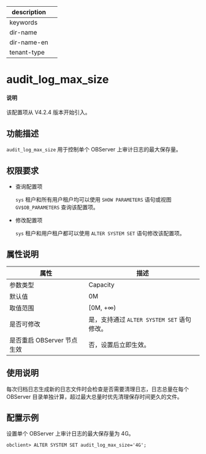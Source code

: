 |description||
|---|---|
|keywords||
|dir-name||
|dir-name-en||
|tenant-type||

# audit_log_max_size

<main id="notice" type='explain'>
  <h4>说明</h4>
  <p>该配置项从 V4.2.4 版本开始引入。</p>
</main>

## 功能描述

`audit_log_max_size` 用于控制单个 OBServer 上审计日志的最大保存量。

## 权限要求

* 查询配置项

  `sys` 租户和所有用户租户均可以使用 `SHOW PARAMETERS` 语句或视图 `GV$OB_PARAMETERS` 查询该配置项。

* 修改配置项

  `sys` 租户和用户租户都可以使用 `ALTER SYSTEM SET` 语句修改该配置项。

## 属性说明

| **属性** | **描述** |
| -------- | -------- |
| 参数类型   | Capacity |
| 默认值     | 0M |
| 取值范围   | [0M, +∞)|
| 是否可修改 | 是，支持通过 `ALTER SYSTEM SET` 语句修改。|
| 是否重启 OBServer 节点生效 | 否，设置后立即生效。   |

## 使用说明

每次归档日志生成新的日志文件时会检查是否需要清理日志，日志总量在每个 OBServer 目录单独计算，超过最大总量时优先清理保存时间更久的文件。

## 配置示例

设置单个 OBServer 上审计日志的最大保存量为 4G。

```shell
obclient> ALTER SYSTEM SET audit_log_max_size='4G';
```
